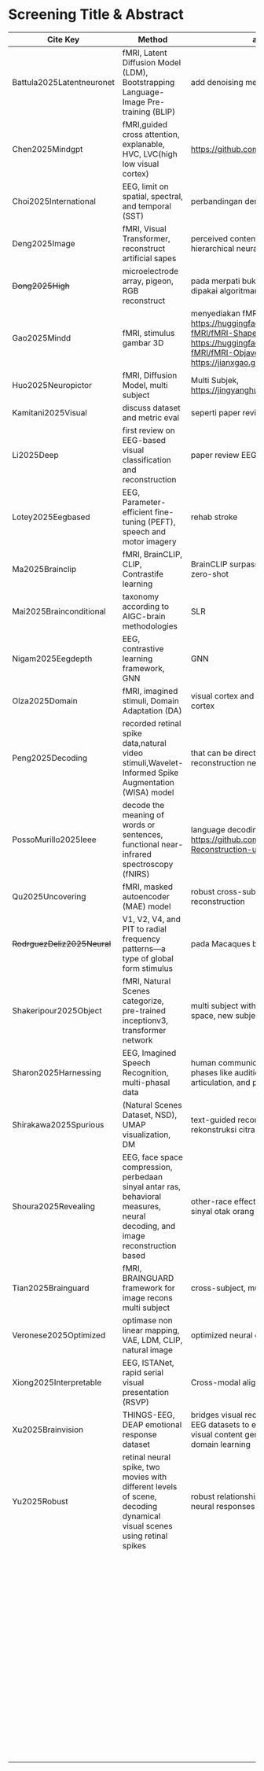 # Screening Title & Abstract

| **Cite Key** | **Method** | **add info** |
| --- | --- | --- |
| Battula2025Latentneuronet |  fMRI, Latent Diffusion Model (LDM), Bootstrapping Language-Image Pre-training (BLIP) | add denoising method |
| Chen2025Mindgpt | fMRI,guided cross attention, explanable, HVC, LVC(high low visual cortex) | https://github.com/JxuanC/MindGPT |
| Choi2025International | EEG, limit on spatial, spectral, and temporal (SST) | perbandingan dengan THINGS-EEG |
| Deng2025Image | fMRI, Visual Transformer, reconstruct artificial sapes| perceived content based on the hierarchical neural representations |
| ~~Dong2025High~~ | microelectrode array, pigeon, RGB reconstruct | pada merpati bukan manusia, tapi bisa dipakai algoritmanya |
| Gao2025Mindd | fMRI, stimulus gambar 3D | menyediakan fMRI-3D dataset  https://huggingface.co/datasets/Fudan-fMRI/fMRI-Shape , https://huggingface.co/datasets/Fudan-fMRI/fMRI-Objaverse , https://jianxgao.github.io/MinD-3D  |
| Huo2025Neuropictor | fMRI, Diffusion Model, multi subject| Multi Subjek, https://jingyanghuo.github.io/neuropictor/ |
| Kamitani2025Visual | discuss dataset and metric eval | seperti paper review |
| Li2025Deep | first review on EEG-based visual classification and reconstruction | paper review EEG |
| Lotey2025Eegbased | EEG, Parameter-efficient fine-tuning (PEFT), speech and motor imagery | rehab stroke |
| Ma2025Brainclip | fMRI, BrainCLIP, CLIP, Contrastife learning | BrainCLIP surpasses BraVL, multi modal, zero-shot |
| Mai2025Brainconditional | taxonomy according to AIGC-brain methodologies | SLR |
| Nigam2025Eegdepth | EEG, contrastive learning framework, GNN  | GNN |
| Olza2025Domain |  fMRI, imagined stimuli, Domain Adaptation (DA) |  visual cortex and the frontoparietal cortex |
| Peng2025Decoding | recorded retinal spike data,natural video stimuli,Wavelet-Informed Spike Augmentation (WISA) model | that can be directly fed into deep reconstruction networks |
| PossoMurillo2025Ieee | decode the meaning of words or sentences, functional near-infrared spectroscopy (fNIRS) | language decoding, https://github.com/sposso/Semantic-Reconstruction-using-fNIRS-signal |
| Qu2025Uncovering | fMRI, masked autoencoder (MAE) model | robust cross-subject fMRI signal reconstruction |
| ~~RodrguezDeliz2025Neural~~ | V1, V2, V4, and PIT to radial frequency patterns—a type of global form stimulus | pada Macaques bukan manusia |
| Shakeripour2025Object | fMRI, Natural Scenes categorize, pre-trained inceptionv3, transformer network  | multi subject with visual space and fMRI space, new subjects |
| Sharon2025Harnessing | EEG, Imagined Speech Recognition, multi-phasal data | human communication involves multiple phases like audition, imagination, articulation, and production |
| Shirakawa2025Spurious | (Natural Scenes Dataset, NSD), UMAP visualization, DM | text-guided reconstructions, rekonstruksi citra yang mengada-ada |
| Shoura2025Revealing | EEG, face space compression, perbedaan sinyal antar ras, behavioral measures, neural decoding, and image reconstruction based | other-race effect (ORE), perbedaan sinyal otak orang asia dan barat |
| Tian2025Brainguard | fMRI, BRAINGUARD framework for image recons multi subject | cross-subject, multisubject  |
| Veronese2025Optimized | optimase non linear mapping, VAE, LDM, CLIP, natural image | optimized neural decoding architecture |
| Xiong2025Interpretable | EEG, ISTANet, rapid serial visual presentation (RSVP) | Cross-modal aligned network |
| Xu2025Brainvision | THINGS-EEG, DEAP emotional response dataset  | bridges visual recognition and emotional EEG datasets to enable comprehensive visual content generation through cross-domain learning |
| Yu2025Robust | retinal neural spike, two movies with different levels of scene, decoding dynamical visual scenes using retinal spikes | robust relationship between stimuli and neural responses |
||||
||||
||||
||||
||||
||||
||||
||||
||||
||||
||||
||||
||||
||||
||||
||||
||||
||||
||||
||||
||||
||||
||||
||||
||||
||||
||||
||||
||||
||||
||||
||||
||||
||||
||||
||||
||||
||||
||||
||||
||||
||||
||||
||||
||||
||||
||||
||||
||||
||||
||||
||||
||||
||||
||||
||||
||||
||||
||||
||||
||||
||||
||||
||||
||||
||||
||||
||||
||||
||||
||||